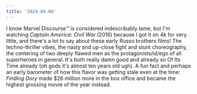 ```yaml
---
title: '2024-04-06'
---
```

I know Marvel Discourse™️ is considered indescribably lame, but I'm watching *Captain America: Civil War* (2016) because I got it on 4k for very little, and there's a lot to say about these early Russo brothers films! The techno-thriller vibes, the nasty and up-close fight and stunt choreography, the centering of two deeply flawed men as the protagonists/id/ego of all superheroes in general. It's both really damn good and already so Of Its Time already (oh gods it's almost ten years old ugh). A fun fact and perhaps an early barometer of how this flavor was getting stale even at the time: *Finding Dory* made $26 million more in the box office and became the highest grossing movie of the year instead.
